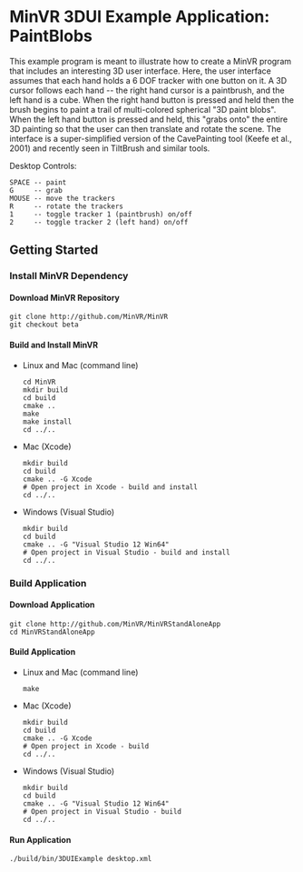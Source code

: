 # MinVR 3DUI Example Application:  PaintBlobs

This example program is meant to illustrate how to create a MinVR program
that includes an interesting 3D user interface.  Here, the user interface
assumes that each hand holds a 6 DOF tracker with one button on it.  A
3D cursor follows each hand -- the right hand cursor is a paintbrush, and
the left hand is a cube.  When the right hand button is pressed and held
then the brush begins to paint a trail of multi-colored spherical "3D paint
blobs".  When the left hand button is pressed and held, this "grabs onto"
the entire 3D painting so that the user can then translate and rotate
the scene.  The interface is a super-simplified version of the CavePainting
tool (Keefe et al., 2001) and recently seen in TiltBrush and similar tools.

Desktop Controls:
```
SPACE -- paint
G     -- grab
MOUSE -- move the trackers
R     -- rotate the trackers
1     -- toggle tracker 1 (paintbrush) on/off
2     -- toggle tracker 2 (left hand) on/off
```

## Getting Started

### Install MinVR Dependency

#### Download MinVR Repository

  ```
  git clone http://github.com/MinVR/MinVR
  git checkout beta
  ```
  
#### Build and Install MinVR

* Linux and Mac (command line)

  ```
  cd MinVR
  mkdir build
  cd build
  cmake ..
  make
  make install
  cd ../..
  ```

* Mac (Xcode)

  ```
  mkdir build
  cd build
  cmake .. -G Xcode
  # Open project in Xcode - build and install
  cd ../..
  ```
    
* Windows (Visual Studio)

  ```
  mkdir build
  cd build
  cmake .. -G "Visual Studio 12 Win64"
  # Open project in Visual Studio - build and install
  cd ../..
  ```

### Build Application

#### Download Application

  ```
  git clone http://github.com/MinVR/MinVRStandAloneApp
  cd MinVRStandAloneApp

  ```

#### Build Application

* Linux and Mac (command line)

  ```
  make
  ```

* Mac (Xcode)

  ```
  mkdir build
  cd build
  cmake .. -G Xcode
  # Open project in Xcode - build
  cd ../..
  ```
    
* Windows (Visual Studio)

  ```
  mkdir build
  cd build
  cmake .. -G "Visual Studio 12 Win64"
  # Open project in Visual Studio - build
  cd ../..
  ```

#### Run Application

  ```
  ./build/bin/3DUIExample desktop.xml
  ```

